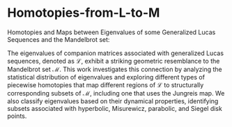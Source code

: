 # Homotopies-from-L-to-M
 Homotopies and Maps between Eigenvalues of some Generalized Lucas Sequences and the Mandelbrot set:

 The eigenvalues of companion matrices associated with generalized Lucas sequences, denoted as $\mathcal{L}$, exhibit a striking geometric resemblance to the Mandelbrot set $\mathcal{M}$. This work investigates this connection by analyzing the statistical distribution of eigenvalues and exploring different types of piecewise homotopies that map different regions of $\mathcal{L}$ to structurally corresponding subsets of $\mathcal{M}$, including one that uses the Jungreis map. We also classify eigenvalues based on their dynamical properties, identifying subsets associated with hyperbolic, Misurewicz, parabolic, and Siegel disk points. 
